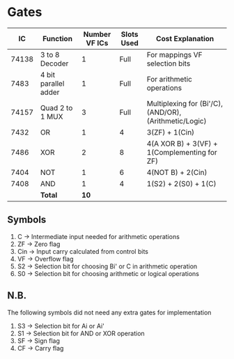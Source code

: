 # Gates
|IC|Function|Number VF ICs|Slots Used|Cost Explanation|
|-|-|-|-|-|
|74138|3 to 8 Decoder|1|Full|For mappings VF selection bits|
|7483|4 bit parallel adder|1|Full|For arithmetic operations|
|74157|Quad 2 to 1 MUX|3|Full|Multiplexing for (Bi'/C), (AND/OR), (Arithmetic/Logic)|
|7432|OR|1|4|3(ZF) + 1(Cin)|
|7486|XOR|2|8|4(A XOR B) + 3(VF) + 1(Complementing for ZF)|
|7404|NOT|1|6|4(NOT B) + 2(Cin)|
|7408|AND|1|4|1(S2) + 2(S0) + 1(C)|
||__Total__|__10__|||

## Symbols
1. C -> Intermediate input needed for arithmetic operations
2. ZF -> Zero flag
3. Cin -> Input carry calculated from control bits
4. VF -> Overflow flag
5. S2 -> Selection bit for choosing Bi' or C in arithmetic operation
6. S0 -> Selection bit for choosing arithmetic or logical operations

## N.B.
The following symbols did not need any extra gates for implementation

1. S3 -> Selection bit for Ai or Ai'
2. S1 -> Selection bit for AND or XOR operation
3. SF -> Sign flag
4. CF -> Carry flag